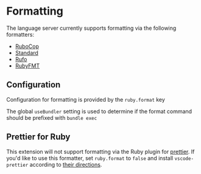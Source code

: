 # Formatting

The language server currently supports formatting via the following formatters:

- [RuboCop](https://github.com/rubocop-hq/rubocop)
- [Standard](https://github.com/testdouble/standard)
- [Rufo](https://github.com/ruby-formatter/rufo)
- [RubyFMT](https://github.com/samphippen/rubyfmt)

## Configuration

Configuration for formatting is provided by the `ruby.format` key

The global `useBundler` setting is used to determine if the format command should be prefixed with `bundle exec`

## Prettier for Ruby

This extension will not support formatting via the Ruby plugin for [prettier](https://prettier.io/). If you'd like to use this formatter, set `ruby.format` to `false` and install `vscode-prettier` according to [their directions](https://prettier.io/docs/en/editors.html#visual-studio-code).
